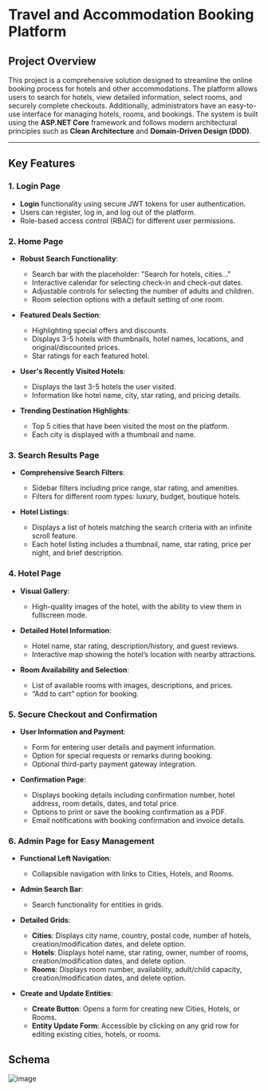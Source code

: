 # Travel and Accommodation Booking Platform

## Project Overview

This project is a comprehensive solution designed to streamline the online booking process for hotels and other accommodations. The platform allows users to search for hotels, view detailed information, select rooms, and securely complete checkouts. Additionally, administrators have an easy-to-use interface for managing hotels, rooms, and bookings. The system is built using the **ASP.NET Core** framework and follows modern architectural principles such as **Clean Architecture** and **Domain-Driven Design (DDD)**.

---

## Key Features

### 1. **Login Page**
- **Login** functionality using secure JWT tokens for user authentication.
- Users can register, log in, and log out of the platform.
- Role-based access control (RBAC) for different user permissions.

### 2. **Home Page**
- **Robust Search Functionality**:
  - Search bar with the placeholder: "Search for hotels, cities..."
  - Interactive calendar for selecting check-in and check-out dates.
  - Adjustable controls for selecting the number of adults and children.
  - Room selection options with a default setting of one room.

- **Featured Deals Section**:
  - Highlighting special offers and discounts.
  - Displays 3-5 hotels with thumbnails, hotel names, locations, and original/discounted prices.
  - Star ratings for each featured hotel.

- **User's Recently Visited Hotels**:
  - Displays the last 3-5 hotels the user visited.
  - Information like hotel name, city, star rating, and pricing details.

- **Trending Destination Highlights**:
  - Top 5 cities that have been visited the most on the platform.
  - Each city is displayed with a thumbnail and name.

### 3. **Search Results Page**
- **Comprehensive Search Filters**:
  - Sidebar filters including price range, star rating, and amenities.
  - Filters for different room types: luxury, budget, boutique hotels.
  
- **Hotel Listings**:
  - Displays a list of hotels matching the search criteria with an infinite scroll feature.
  - Each hotel listing includes a thumbnail, name, star rating, price per night, and brief description.

### 4. **Hotel Page**
- **Visual Gallery**:
  - High-quality images of the hotel, with the ability to view them in fullscreen mode.

- **Detailed Hotel Information**:
  - Hotel name, star rating, description/history, and guest reviews.
  - Interactive map showing the hotel’s location with nearby attractions.

- **Room Availability and Selection**:
  - List of available rooms with images, descriptions, and prices.
  - “Add to cart” option for booking.

### 5. **Secure Checkout and Confirmation**
- **User Information and Payment**:
  - Form for entering user details and payment information.
  - Option for special requests or remarks during booking.
  - Optional third-party payment gateway integration.

- **Confirmation Page**:
  - Displays booking details including confirmation number, hotel address, room details, dates, and total price.
  - Options to print or save the booking confirmation as a PDF.
  - Email notifications with booking confirmation and invoice details.

### 6. **Admin Page for Easy Management**
- **Functional Left Navigation**:
  - Collapsible navigation with links to Cities, Hotels, and Rooms.

- **Admin Search Bar**:
  - Search functionality for entities in grids.

- **Detailed Grids**:
  - **Cities**: Displays city name, country, postal code, number of hotels, creation/modification dates, and delete option.
  - **Hotels**: Displays hotel name, star rating, owner, number of rooms, creation/modification dates, and delete option.
  - **Rooms**: Displays room number, availability, adult/child capacity, creation/modification dates, and delete option.

- **Create and Update Entities**:
  - **Create Button**: Opens a form for creating new Cities, Hotels, or Rooms.
  - **Entity Update Form**: Accessible by clicking on any grid row for editing existing cities, hotels, or rooms.

## Schema

![image](https://github.com/user-attachments/assets/975fedf0-e12d-4a8a-b9d0-4c6d6198557f)


